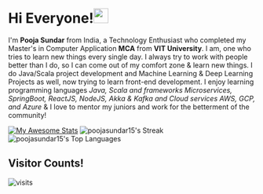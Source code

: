 # Hi Everyone!<img src="https://raw.githubusercontent.com/MartinHeinz/MartinHeinz/master/wave.gif" width="30px">

I'm **Pooja Sundar** from India, a Technology Enthusiast who completed my Master's in Computer Application **MCA** from **VIT University**. I am, one who tries to learn new things every single day. I always try to work with people better than I do, so I can come out of my comfort zone & learn new things. I do Java/Scala project development and Machine Learning & Deep Learning Projects as well, now trying to learn front-end development. I enjoy learning programming languages *Java, Scala and frameworks Microservices, SpringBoot, ReactJS, NodeJS, Akka & Kafka and Cloud services AWS, GCP, and Azure* & I love to mentor my juniors and work for the betterment of the community!

<!-- 2020 graph
<img src="https://github.com/poojasundar15/poojasundar15/blob/master/ezgif-4-5370f601a9b3.gif" width="700"> -->

[![My Awesome Stats](https://awesome-github-stats.azurewebsites.net/user-stats/poojasundar15?cardType=level&theme=jolly&preferLogin=false&Ring=DDDCDC)](https://git.io/awesome-stats-card) ![poojasundar15's Streak](https://github-readme-streak-stats.herokuapp.com/?user=poojasundar15&theme=jolly&hide_border=true&layout=compact)
![poojasundar15's Top Languages](https://github-readme-stats.vercel.app/api/top-langs/?username=poojasundar15&theme=jolly&show_icons=true&hide_border=true&layout=compact) 

## Visitor Counts!
<img src="https://visit-counter.vercel.app/counter.png?page=https%3A%2F%2Fgithub.com%2Fpoojasundar15&s=30&c=9905a3&bg=00000000&no=5&ff=alien&tb=&ta=" alt="visits">
<svg viewBox="-16 -32 880 192" width="880" height="192" xmlns="http://www.w3.org/2000/svg">
